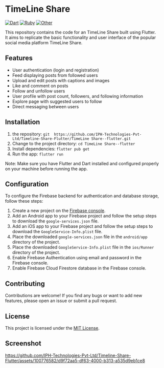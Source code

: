 # TimeLine Share
[![Dart](https://img.shields.io/badge/dart-%2320232a.svg?style=for-the-badge&logo=dart&logoColor=%230175C2)](https://dart.dev/)
[![Ruby](https://img.shields.io/badge/ruby-%2320232a.svg?style=for-the-badge&logo=ruby&logoColor=%23CC342D)](https://www.ruby-lang.org/)
[![Other](https://img.shields.io/badge/other-%2320232a.svg?style=for-the-badge)](https://www.example.com/)

This repository contains the code for an TimeLine Share built using Flutter. It aims to replicate the basic functionality and user interface of the popular social media platform TimeLine Share. 

## Features
- User authentication (login and registration)
- Feed displaying posts from followed users
- Upload and edit posts with captions and images
- Like and comment on posts
- Follow and unfollow users
- User profile with post count, followers, and following information
- Explore page with suggested users to follow
- Direct messaging between users

## Installation
1.  the repository: `git  https://github.com/IPH-Technologies-Pvt-Ltd/Timeline-Share-Flutter/TimeLine Share--flutter.git`
2. Change to the project directory: `cd TimeLine Share--flutter`
3. Install dependencies: `flutter pub get`
4. Run the app: `flutter run`

Note: Make sure you have Flutter and Dart installed and configured properly on your machine before running the app.

## Configuration
To configure the Firebase backend for authentication and database storage, follow these steps:

1. Create a new project on the [Firebase console](https://console.firebase.google.com/).
2. Add an Android app to your Firebase project and follow the setup steps to download the `google-services.json` file.
3. Add an iOS app to your Firebase project and follow the setup steps to download the `GoogleService-Info.plist` file.
4. Place the downloaded `google-services.json` file in the `android/app` directory of the project.
5. Place the downloaded `GoogleService-Info.plist` file in the `ios/Runner` directory of the project.
6. Enable Firebase Authentication using email and password in the Firebase console.
7. Enable Firebase Cloud Firestore database in the Firebase console.

## Contributing
Contributions are welcome! If you find any bugs or want to add new features, please open an issue or submit a pull request.

## License
This project is licensed under the [MIT License](LICENSE).

## Screenshot
https://github.com/IPH-Technologies-Pvt-Ltd/Timeline-Share-Flutter/assets/100776582/d9f72aa5-df63-4000-b313-a535d9eb1ce8


